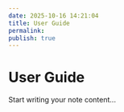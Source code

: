 ```yaml
---
date: 2025-10-16 14:21:04
title: User Guide
permalink: 
publish: true
---
```


# User Guide

Start writing your note content...
